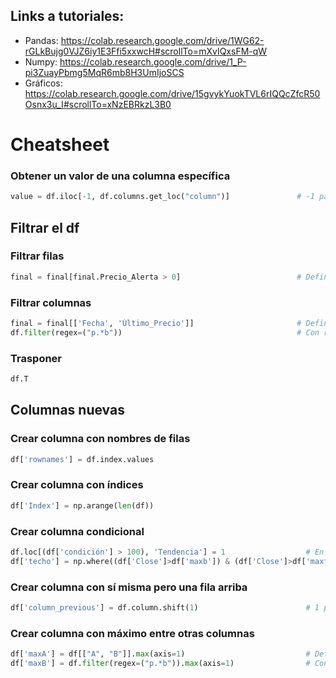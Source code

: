 ## Links a tutoriales:
* Pandas: https://colab.research.google.com/drive/1WG62-rGLkBujg0VJZ6iy1E3Ffi5xxwcH#scrollTo=mXvIQxsFM-qW
* Numpy: https://colab.research.google.com/drive/1_P-pi3ZuayPbmg5MqR6mb8H3UmIjoSCS
* Gráficos: https://colab.research.google.com/drive/15gvykYuokTVL6rIQQcZfcR50Osnx3u_I#scrollTo=xNzEBRkzL3B0

# Cheatsheet

### Obtener un valor de una columna específica
``` python
value = df.iloc[-1, df.columns.get_loc("column")]               # -1 para el último valor, 1 para el primero, etc
```

## Filtrar el df

### Filtrar filas
``` python
final = final[final.Precio_Alerta > 0]                          # Definiendo la condición entre paréntesis y con &, | se unen condiciones
```

### Filtrar columnas
``` python
final = final[['Fecha', 'Último_Precio']]                       # Definiendo cada una
df.filter(regex=("p.*b"))                                       # Con regex
```

### Trasponer
``` python
df.T                                  
```

## Columnas nuevas

### Crear columna con nombres de filas
``` python
df['rownames'] = df.index.values
```

### Crear columna con índices
``` python
df['Index'] = np.arange(len(df))
```

### Crear columna condicional
``` python
df.loc[(df['condición'] > 100), 'Tendencia'] = 1                  # En este caso, la columna serán 1s para los positivos y NaN para los negativos. Si se quiere 0 para los negativos hay que crear otra condición.
df['techo'] = np.where((df['Close']>df['maxb']) & (df['Close']>df['maxf']), 1, 0)    # En la misma condición defino 1 y 0
```

### Crear columna con sí misma pero una fila arriba
``` python
df['column_previous'] = df.column.shift(1)                        # 1 para una fila arriba, -1 para una fila abajo
```

### Crear columna con máximo entre otras columnas
``` python
df['maxA'] = df[["A", "B"]].max(axis=1)                           # Definiendo nombres de columnas
df['maxB'] = df.filter(regex=("p.*b")).max(axis=1)                # Con regex
```
